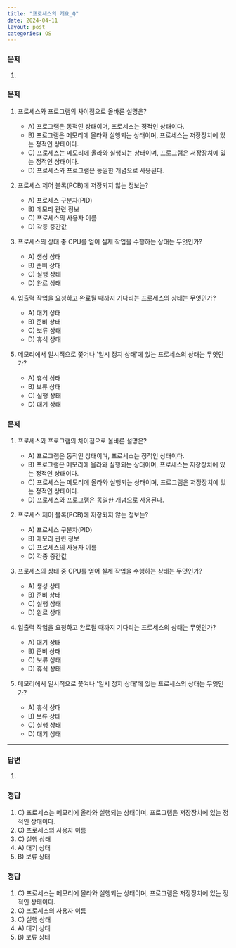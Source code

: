 ```yaml
---
title: "프로세스의 개요_Q"
date: 2024-04-11
layout: post
categories: OS
---
```

### 문제

1. 


### 문제

1.  프로세스와 프로그램의 차이점으로 올바른 설명은?
    
    *   A) 프로그램은 동적인 상태이며, 프로세스는 정적인 상태이다.
    *   B) 프로그램은 메모리에 올라와 실행되는 상태이며, 프로세스는 저장장치에 있는 정적인 상태이다.
    *   C) 프로세스는 메모리에 올라와 실행되는 상태이며, 프로그램은 저장장치에 있는 정적인 상태이다.
    *   D) 프로세스와 프로그램은 동일한 개념으로 사용된다.
2.  프로세스 제어 블록(PCB)에 저장되지 않는 정보는?
    
    *   A) 프로세스 구분자(PID)
    *   B) 메모리 관련 정보
    *   C) 프로세스의 사용자 이름
    *   D) 각종 중간값
3.  프로세스의 상태 중 CPU를 얻어 실제 작업을 수행하는 상태는 무엇인가?
    
    *   A) 생성 상태
    *   B) 준비 상태
    *   C) 실행 상태
    *   D) 완료 상태
4.  입출력 작업을 요청하고 완료될 때까지 기다리는 프로세스의 상태는 무엇인가?
    
    *   A) 대기 상태
    *   B) 준비 상태
    *   C) 보류 상태
    *   D) 휴식 상태
5.  메모리에서 일시적으로 쫓겨나 '일시 정지 상태'에 있는 프로세스의 상태는 무엇인가?
    
    *   A) 휴식 상태
    *   B) 보류 상태
    *   C) 실행 상태
    *   D) 대기 상태


### 문제

1.  프로세스와 프로그램의 차이점으로 올바른 설명은?
    
    *   A) 프로그램은 동적인 상태이며, 프로세스는 정적인 상태이다.
    *   B) 프로그램은 메모리에 올라와 실행되는 상태이며, 프로세스는 저장장치에 있는 정적인 상태이다.
    *   C) 프로세스는 메모리에 올라와 실행되는 상태이며, 프로그램은 저장장치에 있는 정적인 상태이다.
    *   D) 프로세스와 프로그램은 동일한 개념으로 사용된다.
2.  프로세스 제어 블록(PCB)에 저장되지 않는 정보는?
    
    *   A) 프로세스 구분자(PID)
    *   B) 메모리 관련 정보
    *   C) 프로세스의 사용자 이름
    *   D) 각종 중간값
3.  프로세스의 상태 중 CPU를 얻어 실제 작업을 수행하는 상태는 무엇인가?
    
    *   A) 생성 상태
    *   B) 준비 상태
    *   C) 실행 상태
    *   D) 완료 상태
4.  입출력 작업을 요청하고 완료될 때까지 기다리는 프로세스의 상태는 무엇인가?
    
    *   A) 대기 상태
    *   B) 준비 상태
    *   C) 보류 상태
    *   D) 휴식 상태
5.  메모리에서 일시적으로 쫓겨나 '일시 정지 상태'에 있는 프로세스의 상태는 무엇인가?
    
    *   A) 휴식 상태
    *   B) 보류 상태
    *   C) 실행 상태
    *   D) 대기 상태



<hr>


### 답변

1.  


### 정답

1.  C) 프로세스는 메모리에 올라와 실행되는 상태이며, 프로그램은 저장장치에 있는 정적인 상태이다.
2.  C) 프로세스의 사용자 이름
3.  C) 실행 상태
4.  A) 대기 상태
5.  B) 보류 상태

### 정답

1.  C) 프로세스는 메모리에 올라와 실행되는 상태이며, 프로그램은 저장장치에 있는 정적인 상태이다.
2.  C) 프로세스의 사용자 이름
3.  C) 실행 상태
4.  A) 대기 상태
5.  B) 보류 상태



